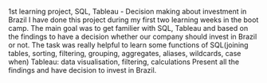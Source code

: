 1st learning project, SQL, Tableau - Decision making about investment in Brazil
I have done this project during my first two learning weeks in the boot camp. 
The main goal was to get familier with SQL, Tableau and based on the findings to have a decision whether our company should invest in Brazil or not.
The task was really helpful to learn some functions of SQL(joining tables, sorting, filtering, grouping, aggregates, aliases, wildcards, case when)
Tableau: data visualisation, filtering, calculations
Present all the findings and have decision to invest in Brazil.  
